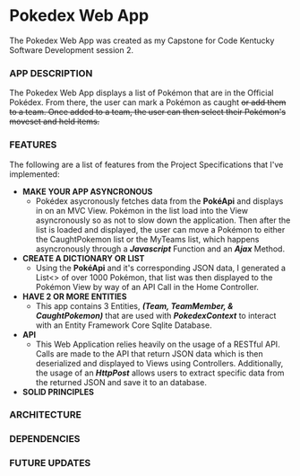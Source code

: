 # Pokedex Web App

The Pokedex Web App was created as my Capstone for Code Kentucky Software Development session 2.

### APP DESCRIPTION
The Pokedex Web App displays a list of Pokémon that are in the Official Pokédex. From there, the user can mark a Pokémon as caught ~~or add them to a team. Once added to a team, the user can then select their Pokémon's moveset and held items.~~

### FEATURES
The following are a list of features from the Project Specifications that I've implemented:
  * __MAKE YOUR APP ASYNCRONOUS__
    - Pokédex asycronously fetches data from the __PokéApi__ and displays in on an MVC View. Pokémon in the list load into the View asyncronously so as not to slow down the application. Then after the list is loaded and displayed, the user can move a Pokémon to either the CaughtPokemon list or the MyTeams list, which happens asyncronously through a ___Javascript___ Function and an ___Ajax___ Method.
  * __CREATE A DICTIONARY OR LIST__
    - Using the __PokéApi__ and it's corresponding JSON data, I generated a List<> of over 1000 Pokémon, that list was then displayed to the Pokémon View by way of an API Call in the Home Controller.
  * __HAVE 2 OR MORE ENTITIES__
    - This app contains 3 Entities, ___(Team, TeamMember, & CaughtPokemon)___ that are used with ___PokedexContext___ to interact with an Entity Framework Core Sqlite Database.
  * __API__
    - This Web Application relies heavily on the usage of a RESTful API. Calls are made to the API that return JSON data which is then deserialized and displayed to Views using Controllers. Additionally, the usage of an ___HttpPost___ allows users to extract specific data from the returned JSON and save it to an database.
  * __SOLID PRINCIPLES__

### ARCHITECTURE 

### DEPENDENCIES

### FUTURE UPDATES

